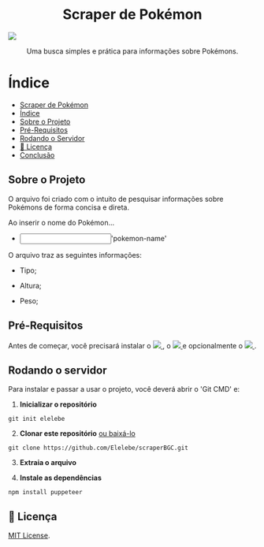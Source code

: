 <h1 align = "center">Scraper de Pokémon</h1>
<img src = 'https://i0.wp.com/multarte.com.br/wp-content/uploads/2019/03/pokemon-png-logo.png?fit=2000%2C736&ssl=1'>
<p align = "center">Uma busca simples e prática para informações sobre Pokémons.</p>

# Índice 
* [Scraper de Pokémon](#scraper-de-pokémon)
* [Índice](#índice)
* [Sobre o Projeto](#sobre-o-projeto)
* [Pré-Requisitos](#pré-requisitos)
* [Rodando o Servidor](#rodando-o-servidor)
* [📝 Licença](#-licença)
* [Conclusão](#conclusão)

<h2>Sobre o Projeto</h2>
 
<p>O arquivo foi criado com o intuito de pesquisar informações sobre Pokémons de forma concisa e direta.</p>
<p>Ao inserir o nome do Pokémon...</p>

<ul>
 <li>
  <input type = "text">'pokemon-name'</input>
 </li>
</ul>
            
<p>O arquivo traz as seguintes informações:<p>
 
 <ul>
  <li>
   <p>Tipo;</p>
  </li>
  <li>
   <p>Altura;</p>
  </li>
  <li>
   <p>Peso;</p>
  </li>
 </ul>
 
 <h2>Pré-Requisitos</h2>

<p>Antes de começar, você precisará instalar o 

<a href = 'https://nodejs.org/en/download/'>
 <img src = 'https://img.shields.io/badge/node-js-brightgreen'>
 </a>
 , o 
 <a href = 'https://git-scm.com'>
  <img src = 'https://img.shields.io/badge/Git-v2.39.0-orange'>
 </a>
 e opcionalmente o 
 <a href = 'https://code.visualstudio.com'>
  <img src = 'https://img.shields.io/badge/VS-Code-blue'>
 </a>.<p>
 
 <h2>Rodando o servidor</h2>

Para instalar e passar a usar o projeto, você deverá abrir o 'Git CMD' e:

1. **Inicializar o repositório**

  ```shell
  git init elelebe
  ```
  
2. **Clonar este repositório** <a href = https://github.com/Elelebe/scraperBGC/archive/refs/heads/main.zip>ou baixá-lo</a>

 ```shell
 git clone https://github.com/Elelebe/scraperBGC.git
 ```
 
 3. **Extraia o arquivo**

 4. **Instale as dependências**

```shell
npm install puppeteer
```


## 📝 Licença

[MIT License](./LICENSE).
